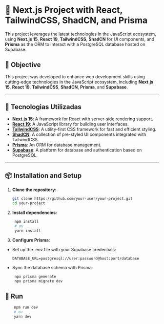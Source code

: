 # 🚀 Next.js Project with React, TailwindCSS, ShadCN, and Prisma

This project leverages the latest technologies in the JavaScript ecosystem, using **Next.js 15**, **React 19**, **TailwindCSS**, **ShadCN** for UI components, and **Prisma** as the ORM to interact with a PostgreSQL database hosted on Supabase.


## 🎯 Objective
This project was developed to enhance web development skills using cutting-edge technologies in the JavaScript ecosystem, including **Next.js 15**, **React 19**, **TailwindCSS**, **ShadCN**, **Prisma**, and **Supabase**.

---

## 🔧 Tecnologias Utilizadas
- **[Next.js 15](https://nextjs.org/)**: A framework for React with server-side rendering support.
- **[React 19](https://reactjs.org/)**: A JavaScript library for building user interfaces.
- **[TailwindCSS](https://tailwindcss.com/)**: A utility-first CSS framework for fast and efficient styling.
- **[ShadCN](https://shadcn.dev/)**: A collection of pre-styled UI components integrated with TailwindCSS.
- **[Prisma](https://www.prisma.io/)**: An ORM for database management.
- **[Supabase](https://supabase.com/)**: A platform for database and authentication based on PostgreSQL.

---

## 📦 Installation and Setup

1. **Clone the repository**:
   ```bash
   git clone https://github.com/your-user/your-project.git
   cd your-project
   
2. **Install dependencies**:
   ```bash
    npm install
    # ou
    yarn install
   
3. **Configure Prisma**:
- Set up the .env file with your Supabase credentials:
   ```env
   DATABASE_URL=postgresql://user:password@host:port/database
  
- Sync the database schema with Prisma:
   ```bash
    npx prisma generate
    npx prisma migrate dev


## 🚀 Run
```bash 
    npm run dev
    # ou
    yarn dev